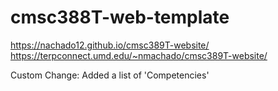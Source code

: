 # cmsc388T-web-template
https://nachado12.github.io/cmsc389T-website/
https://terpconnect.umd.edu/~nmachado/cmsc389T-website/

Custom Change: Added a list of 'Competencies'
